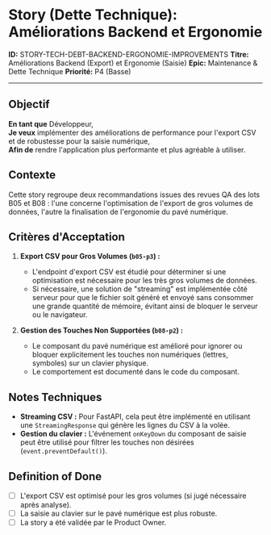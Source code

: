# Story (Dette Technique): Améliorations Backend et Ergonomie

**ID:** STORY-TECH-DEBT-BACKEND-ERGONOMIE-IMPROVEMENTS
**Titre:** Améliorations Backend (Export) et Ergonomie (Saisie)
**Epic:** Maintenance & Dette Technique
**Priorité:** P4 (Basse)

---

## Objectif

**En tant que** Développeur,  
**Je veux** implémenter des améliorations de performance pour l'export CSV et de robustesse pour la saisie numérique,  
**Afin de** rendre l'application plus performante et plus agréable à utiliser.

## Contexte

Cette story regroupe deux recommandations issues des revues QA des lots B05 et B08 : l'une concerne l'optimisation de l'export de gros volumes de données, l'autre la finalisation de l'ergonomie du pavé numérique.

## Critères d'Acceptation

1.  **Export CSV pour Gros Volumes (`b05-p3`) :**
    -   L'endpoint d'export CSV est étudié pour déterminer si une optimisation est nécessaire pour les très gros volumes de données.
    -   Si nécessaire, une solution de "streaming" est implémentée côté serveur pour que le fichier soit généré et envoyé sans consommer une grande quantité de mémoire, évitant ainsi de bloquer le serveur ou le navigateur.

2.  **Gestion des Touches Non Supportées (`b08-p2`) :**
    -   Le composant du pavé numérique est amélioré pour ignorer ou bloquer explicitement les touches non numériques (lettres, symboles) sur un clavier physique.
    -   Le comportement est documenté dans le code du composant.

## Notes Techniques

-   **Streaming CSV :** Pour FastAPI, cela peut être implémenté en utilisant une `StreamingResponse` qui génère les lignes du CSV à la volée.
-   **Gestion du clavier :** L'événement `onKeyDown` du composant de saisie peut être utilisé pour filtrer les touches non désirées (`event.preventDefault()`).

## Definition of Done

- [ ] L'export CSV est optimisé pour les gros volumes (si jugé nécessaire après analyse).
- [ ] La saisie au clavier sur le pavé numérique est plus robuste.
- [ ] La story a été validée par le Product Owner.
